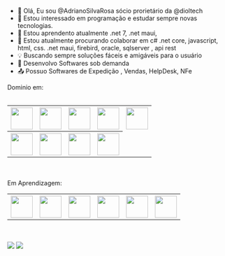 - 👋 Olá, Eu sou @AdrianoSilvaRosa sócio prorietário da @dioltech
- 👀 Estou interessado em programação e estudar sempre novas tecnologias.
- 🌱 Estou aprendento atualmente .net 7, .net maui,
- 💞️ Estou atualmente procurando colaborar em c# .net core, javascript, html, css. .net maui, firebird, oracle, sqlserver , api rest
- 💡 Buscando sempre soluções fáceis e amigáveis para o usuário
- 📱 Desenvolvo Softwares sob demanda
- 📤 Possuo Softwares de Expedição , Vendas, HelpDesk, NFe

Dominio em:
<br/><br/>
<table>
          <tbody>
                    <tr>
                              <th>
                                     <img src="https://cdn.jsdelivr.net/gh/devicons/devicon/icons/dotnetcore/dotnetcore-original.svg" width="50" height="50" />   
                              </th>
                              <th>
                                    <img src="https://cdn.jsdelivr.net/gh/devicons/devicon/icons/jquery/jquery-original-wordmark.svg" width="50" height="50" />     
                              </th>
                              <th>
                                       <img src="https://cdn.jsdelivr.net/gh/devicons/devicon/icons/css3/css3-plain-wordmark.svg" width="50" height="50" /> 
                              </th>
                              <th>
                                     <img src="https://cdn.jsdelivr.net/gh/devicons/devicon/icons/html5/html5-plain-wordmark.svg" width="50" height="50" />   
                              </th>
                              <th>
                                        <img src="https://cdn.jsdelivr.net/gh/devicons/devicon/icons/react/react-original-wordmark.svg" width="50" height="50" />
                              </th>
                    </tr>
                    <tr>
                              <th>                                    
                                          <img src="https://cdn.jsdelivr.net/gh/devicons/devicon/icons/github/github-original-wordmark.svg" width="50" height="50"/>
                              </th>
                               <th>
                                        <img src="https://cdn.jsdelivr.net/gh/devicons/devicon/icons/bootstrap/bootstrap-original.svg" width="50" height="50" />
                              </th>
                              <th>
                                        <img src="https://cdn.jsdelivr.net/gh/devicons/devicon/icons/microsoftsqlserver/microsoftsqlserver-plain-wordmark.svg" width="50" height="50"/>
                              </th>
                              <th>                                   
                                        <img src="https://cdn.jsdelivr.net/gh/devicons/devicon/icons/oracle/oracle-original.svg" width="50" height="50"/>      
                         </th>
                    </tr>
          </tbody>
</table>
<br/><br/>
Em Aprendizagem:
<table>
          <tbody>
                    <tr>
                              <th>
                                        <img src="https://cdn.jsdelivr.net/gh/devicons/devicon/icons/linux/linux-original.svg" width="50" height="50"/>
                              </th>
                              <th>    
                                        <img src="https://cdn.jsdelivr.net/gh/devicons/devicon/icons/sqlite/sqlite-original-wordmark.svg" width="50" height="50"/>
                              </th>
                              <th>                                        
                                        <img src="https://cdn.jsdelivr.net/gh/devicons/devicon/icons/mysql/mysql-original-wordmark.svg" width="50" height="50"/>                                 </th>
                              <th>                                    
                                         <img src="https://cdn.jsdelivr.net/gh/devicons/devicon/icons/docker/docker-original-wordmark.svg" width="50" height="50"/>
                              </th>
                              <th>                                        
                                        <img src="https://cdn.jsdelivr.net/gh/devicons/devicon/icons/googlecloud/googlecloud-original-wordmark.svg" width="50"                                                   height="50" />
                              </th>
                              <th>                                        
                                          <img src="https://cdn.jsdelivr.net/gh/devicons/devicon/icons/amazonwebservices/amazonwebservices-original-wordmark.svg"                                                   width="50" height="50" />          
                              </th>
                    </tr>
          </tbody>
</table>


<br/><br/>
[![](https://img.shields.io/badge/linkedin-%230077B5.svg?style=for-the-badge&logo=linkedin)](https://www.linkedin.com)
<a href = "mailto:dioltech.tp@gmail.com"><img src="https://img.shields.io/badge/Gmail-D14836?style=for-the-badge&logo=gmail&logoColor=white" target="_blank"></a>
<!---
AdrianoSilvaRosa/AdrianoSilvaRosa is a ✨ special ✨ repository because its `README.md` (this file) appears on your GitHub profile.
You can click the Preview link to take a look at your changes.
--->

